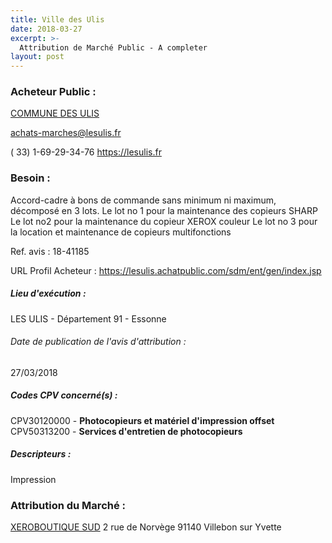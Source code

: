 ```yaml
---
title: Ville des Ulis
date: 2018-03-27
excerpt: >-
  Attribution de Marché Public - A completer
layout: post
---
```


### Acheteur Public : 
<a href="/acheteur-136/siren-219106929"> COMMUNE DES ULIS</a><br/>



achats-marches@lesulis.fr

( 33) 1-69-29-34-76
https://lesulis.fr
### Besoin :

Accord-cadre à bons de commande sans minimum ni maximum, décomposé en 3 lots. Le lot no 1 pour la maintenance des copieurs SHARP Le lot no2 pour la maintenance du copieur XEROX couleur Le lot no 3 pour la location et maintenance de copieurs multifonctions

Ref. avis : 18-41185

URL Profil Acheteur : https://lesulis.achatpublic.com/sdm/ent/gen/index.jsp

##### Lieu d'exécution :

LES ULIS - Département 91 - Essonne

###### Date de publication de l'avis d'attribution : 
27/03/2018

##### Codes CPV concerné(s) :
CPV30120000 - **Photocopieurs et matériel d'impression offset** <br/>
CPV50313200 - **Services d'entretien de photocopieurs** <br/>

##### Descripteurs :
Impression <br/>

### Attribution du Marché :
<a href="/entreprise-563/siren-451973283"> XEROBOUTIQUE SUD</a>    2 rue de Norvège 91140 Villebon sur Yvette <br/>
